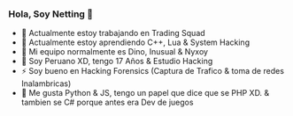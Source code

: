 ### Hola, Soy Netting 👋

- 🔭 Actualmente estoy trabajando en Trading Squad 
- 🌱 Actualmente estoy aprendiendo C++, Lua & System Hacking
- 👯 Mi equipo normalmente es Dino, Inusual & Nyxoy
- 💬 Soy Peruano XD, tengo 17 Años & Estudio Hacking
- ⚡ Soy bueno en Hacking Forensics (Captura de Trafico & toma de redes Inalambricas)
- 💫 Me gusta Python & JS, tengo un papel que dice que se PHP XD. & tambien se C# porque antes era Dev de juegos

